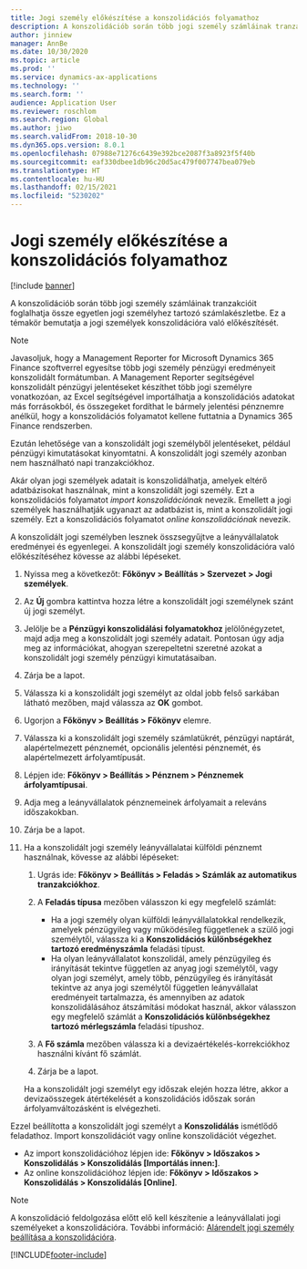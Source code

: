 ```yaml
---
title: Jogi személy előkészítése a konszolidációs folyamathoz
description: A konszolidációb során több jogi személy számláinak tranzakcióit foglalhatja össze egyetlen jogi személyhez tartozó számlakészletbe. Ez a témakör bemutatja a jogi személyek konszolidációra való előkészítését.
author: jinniew
manager: AnnBe
ms.date: 10/30/2020
ms.topic: article
ms.prod: ''
ms.service: dynamics-ax-applications
ms.technology: ''
ms.search.form: ''
audience: Application User
ms.reviewer: roschlom
ms.search.region: Global
ms.author: jiwo
ms.search.validFrom: 2018-10-30
ms.dyn365.ops.version: 8.0.1
ms.openlocfilehash: 07988e71276c6439e392bce2087f3a8923f5f40b
ms.sourcegitcommit: eaf330dbee1db96c20d5ac479f007747bea079eb
ms.translationtype: HT
ms.contentlocale: hu-HU
ms.lasthandoff: 02/15/2021
ms.locfileid: "5230202"
---
```

# <a name="prepare-a-legal-entity-for-the-consolidation-process"></a>Jogi személy előkészítése a konszolidációs folyamathoz

[!include [banner](../includes/banner.md)]

A konszolidációb során több jogi személy számláinak tranzakcióit foglalhatja össze egyetlen jogi személyhez tartozó számlakészletbe. Ez a témakör bemutatja a jogi személyek konszolidációra való előkészítését.

> [!NOTE]
> Javasoljuk, hogy a Management Reporter for Microsoft Dynamics 365 Finance szoftverrel egyesítse több jogi személy pénzügyi eredményeit konszolidált formátumban. A Management Reporter segítségével konszolidált pénzügyi jelentéseket készíthet több jogi személyre vonatkozóan, az Excel segítségével importálhatja a konszolidációs adatokat más forrásokból, és összegeket fordíthat le bármely jelentési pénznemre anélkül, hogy a konszolidációs folyamatot kellene futtatnia a Dynamics 365 Finance rendszerben.

Ezután lehetősége van a konszolidált jogi személyből jelentéseket, például pénzügyi kimutatásokat kinyomtatni. A konszolidált jogi személy azonban nem használható napi tranzakciókhoz.

Akár olyan jogi személyek adatait is konszolidálhatja, amelyek eltérő adatbázisokat használnak, mint a konszolidált jogi személy. Ezt a konszolidációs folyamatot *import konszolidációnak* nevezik. Emellett a jogi személyek használhatják ugyanazt az adatbázist is, mint a konszolidált jogi személy. Ezt a konszolidációs folyamatot *online konszolidációnak* nevezik.

A konszolidált jogi személyben lesznek összsegyűjtve a leányvállalatok eredményei és egyenlegei. A konszolidált jogi személy konszolidációra való előkészítéséhez kövesse az alábbi lépéseket.

1. Nyissa meg a következőt: **Főkönyv \> Beállítás \> Szervezet \> Jogi személyek**.
2. Az **Új** gombra kattintva hozza létre a konszolidált jogi személynek szánt új jogi személyt.
3. Jelölje be a **Pénzügyi konszolidálási folyamatokhoz** jelölőnégyzetet, majd adja meg a konszolidált jogi személy adatait. Pontosan úgy adja meg az információkat, ahogyan szerepeltetni szeretné azokat a konszolidált jogi személy pénzügyi kimutatásaiban.
4. Zárja be a lapot.
5. Válassza ki a konszolidált jogi személyt az oldal jobb felső sarkában látható mezőben, majd válassza az **OK** gombot.
6. Ugorjon a **Főkönyv \> Beállítás \> Főkönyv** elemre.
7. Válassza ki a konszolidált jogi személy számlatükrét, pénzügyi naptárát, alapértelmezett pénznemét, opcionális jelentési pénznemét, és alapértelmezett árfolyamtípusát. 
8. Lépjen ide: **Főkönyv \> Beállítás \> Pénznem \> Pénznemek árfolyamtípusai**.
9. Adja meg a leányvállalatok pénznemeinek árfolyamait a releváns időszakokban.
10. Zárja be a lapot.
11. Ha a konszolidált jogi személy leányvállalatai külföldi pénznemt használnak, kövesse az alábbi lépéseket:

    1. Ugrás ide: **Főkönyv \> Beállítás \> Feladás \> Számlák az automatikus tranzakciókhoz**.
    2. A **Feladás típusa** mezőben válasszon ki egy megfelelő számlát:

        - Ha a jogi személy olyan külföldi leányvállalatokkal rendelkezik, amelyek pénzügyileg vagy működésileg függetlenek a szülő jogi személytől, válassza ki a **Konszolidációs különbségekhez tartozó eredményszámla** feladási típust.
        - Ha olyan leányvállalatot konszolidál, amely pénzügyileg és irányítását tekintve független az anyag jogi személytől, vagy olyan jogi személyt, amely több, pénzügyileg és irányítását tekintve az anya jogi személytől független leányvállalat eredményeit tartalmazza, és amennyiben az adatok konszolidálásához átszámítási módokat használ, akkor válasszon egy megfelelő számlát a **Konszolidációs különbségekhez tartozó mérlegszámla** feladási típushoz.

    3. A **Fő számla** mezőben válassza ki a devizaértékelés-korrekciókhoz használni kívánt fő számlát.
    4. Zárja be a lapot.

    Ha a konszolidált jogi személyt egy időszak elején hozza létre, akkor a devizaösszegek átértékelését a konszolidációs időszak során árfolyamváltozásként is elvégezheti.

Ezzel beállította a konszolidált jogi személyt a **Konszolidálás** ismétlődő feladathoz. Import konszolidációt vagy online konszolidációt végezhet.

- Az import konszolidációhoz lépjen ide: **Főkönyv \> Időszakos \> Konszolidálás \> Konszolidálás \[Importálás innen:\]**.
- Az online konszolidációhoz lépjen ide: **Főkönyv \> Időszakos \> Konszolidálás \> Konszolidálás \[Online\]**.

> [!NOTE]
> A konszolidáció feldolgozása előtt elő kell készítenie a leányvállalati jogi személyeket a konszolidációra. További információ: [Alárendelt jogi személy beállítása a konszolidációra](set-up-subsidiary-company-for-consolidation.md).


[!INCLUDE[footer-include](../../includes/footer-banner.md)]